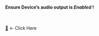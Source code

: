 

 <h4>Ensure Device’s audio output is <i>Enabled</i> !</h4> 

<br />

[🍳](https://player.vimeo.com/video/429245404)  <- Click Here 
 
 



